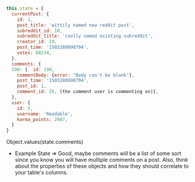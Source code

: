 ```js

this.state = {
  currentPost: {
    id: 1,
    post_title: 'wittily named new reddit post',
    subreddit_id: 10,
    subreddit_title: 'coolly named existing subreddit',
    creator_id: 19,
    post_time: '1503280698794',
    votes: 80234,
  },
  comments: {
  190: {  id: 190,
    commentBody: {error: "Body can't be blank"},
    post_time: '1503280698794',
    post_id: 1,
    comment_id: 26, (the comment user is commenting on)},
  },
  user: {
    id: 5,
    username: 'Readable',
    karma_points: 2987,
  }
}

```
Object.values(state.comments)

* Example State => Good, maybe comments will be a list of some sort since you know you will have multiple comments on a post. Also, think about the properties of these objects and how they should correlate to your table's columns.
